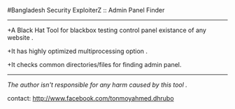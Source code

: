 #Bangladesh Security ExploiterZ :: Admin Panel Finder

---

+A Black Hat Tool for blackbox testing control panel existance of any website .

+It has highly optimized multiprocessing option . 

+It checks common directories/files for finding admin panel. 

---

_The author isn't responsible for any harm caused by this tool ._

contact: http://www.facebook.com/tonmoyahmed.dhrubo
